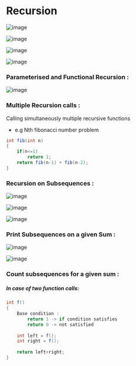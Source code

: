 # Recursion

![image](https://user-images.githubusercontent.com/23376002/166132381-9a7eb0b2-ec40-413b-87a6-ff8d0897364b.png)

![image](https://user-images.githubusercontent.com/23376002/166134204-d13561b6-3d97-4557-8798-f3aebb4de7ec.png)

![image](https://user-images.githubusercontent.com/23376002/166134813-5704f457-b8ee-4c01-bb24-9e4e50824b33.png)

![image](https://user-images.githubusercontent.com/23376002/166134826-9c2d8535-1858-438f-9ca5-bf220dea2532.png)

### Parameterised and Functional Recursion :

![image](https://user-images.githubusercontent.com/23376002/166135482-134d9677-8a17-4d90-a685-26cefbb507b3.png)


### Multiple Recursion calls :
Calling simultaneously multiple recursive functions
- e.g Nth fibonacci number problem


```java
int fib(int n)
{
    if(n<=1)
        return 1;
    return fib(n-1) + fib(n-2);
}

```

### Recursion on Subsequences :

![image](https://user-images.githubusercontent.com/23376002/166149593-2534f42e-e774-416c-8828-5e3ad1594125.png)

![image](https://user-images.githubusercontent.com/23376002/166149641-7b82170b-c5b5-40ed-97f0-53ce1bc1f1ad.png)

![image](https://user-images.githubusercontent.com/23376002/166150020-042b1064-c17a-4f76-844b-ad6f9368167b.png)


### Print Subsequences on a given Sum :

![image](https://user-images.githubusercontent.com/23376002/166411289-56487c27-c884-4b7f-8c61-90f0f59816a4.png)

![image](https://user-images.githubusercontent.com/23376002/166411318-4346963b-10bc-462c-829c-201bd34bf8e9.png)


### Count subsequences for a  given sum :


##### In case of two function calls:

```java
int f()
{
    Base condition :
        return 1 -> if condition satisfies
        return 0 -> not satisfied
        
    int left = f();
    int right = f();
    
    return left+right;
}
```



